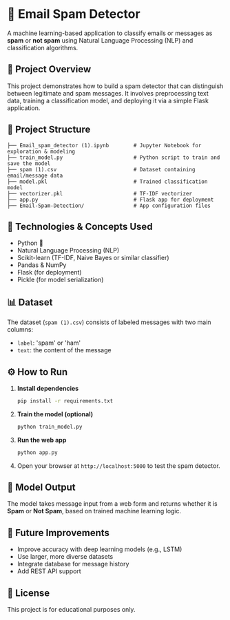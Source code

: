 # 📧 Email Spam Detector

A machine learning-based application to classify emails or messages as **spam** or **not spam** using Natural Language Processing (NLP) and classification algorithms.

## 🚀 Project Overview

This project demonstrates how to build a spam detector that can distinguish between legitimate and spam messages. It involves preprocessing text data, training a classification model, and deploying it via a simple Flask application.

## 📂 Project Structure

```
├── Email_spam_detector (1).ipynb        # Jupyter Notebook for exploration & modeling
├── train_model.py                       # Python script to train and save the model
├── spam (1).csv                         # Dataset containing email/message data
├── model.pkl                            # Trained classification model
├── vectorizer.pkl                       # TF-IDF vectorizer
├── app.py                               # Flask app for deployment
├── Email-Spam-Detection/                # App configuration files
```

## 🧠 Technologies & Concepts Used

- Python 🐍
- Natural Language Processing (NLP)
- Scikit-learn (TF-IDF, Naive Bayes or similar classifier)
- Pandas & NumPy
- Flask (for deployment)
- Pickle (for model serialization)

## 📊 Dataset

The dataset (`spam (1).csv`) consists of labeled messages with two main columns:
- `label`: 'spam' or 'ham'
- `text`: the content of the message

## ⚙️ How to Run

1. **Install dependencies**
   ```bash
   pip install -r requirements.txt
   ```

2. **Train the model (optional)**
   ```bash
   python train_model.py
   ```

3. **Run the web app**
   ```bash
   python app.py
   ```

4. Open your browser at `http://localhost:5000` to test the spam detector.

## 🧪 Model Output

The model takes message input from a web form and returns whether it is **Spam** or **Not Spam**, based on trained machine learning logic.

## 🔬 Future Improvements

- Improve accuracy with deep learning models (e.g., LSTM)
- Use larger, more diverse datasets
- Integrate database for message history
- Add REST API support

## 📄 License

This project is for educational purposes only.
